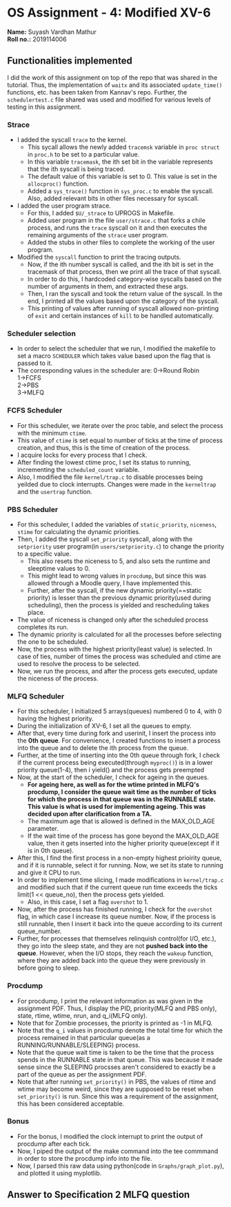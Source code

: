 # OS Assignment - 4: Modified XV-6

**Name:** Suyash Vardhan Mathur  
**Roll no.:** 2019114006  

## Functionalities implemented
I did the work of this assignment on top of the repo that was shared in the tutorial. Thus, the implementation of `waitx` and its associated `update_time()` functions, etc. has been taken from Kannav's repo. Further, the `schedulertest.c` file shared was used and modified for various levels of testing in this assignment.
### Strace
* I added the syscall `trace` to the kernel.
    * This sycall allows the newly added `tracemsk` variable in `proc struct` in `proc.h` to be set to a particular value.
    * In this variable `tracemask`, the ith set bit in the variable represents that the ith syscall is being traced.
    * The default value of this variable is set to 0. This value is set in the `allocproc()` function.
    * Added a `sys_trace()` function in `sys_proc.c` to enable the syscall. Also, added relevant bits in other files necessary for syscall.
* I added the user program strace.
    * For this, I added `$U/_strace` to UPROGS in Makefile.
    * Added user program in the file `user/strace.c` that forks a chile process, and runs the `trace` syscall on it and then executes the remaining arguments of the `strace` user program.
    * Added the stubs in other files to complete the working of the user program.
* Modified the `syscall` function to print the tracing outputs.
    * Now, if the ith number syscall is called, and the ith bit is set in the tracemask of that process, then we print all the trace of that syscall.
    * In order to do this, I hardcoded category-wise syscalls based on the number of arguments in them, and extracted these args.
    * Then, I ran the syscall and took the return value of the syscall. In the end, I printed all the values based upon the category of the syscall.
    * This printing of values after running of syscall allowed non-printing of `exit` and certain instances of `kill` to be handled automatically.

### Scheduler selection
* In order to select the scheduler that we run, I modified the makefile to set a macro `SCHEDULER` which takes value based upon the flag that is passed to it.
* The corresponding values in the scheduler are:
    0->Round Robin   
    1->FCFS  
    2->PBS  
    3->MLFQ
### FCFS Scheduler
* For this scheduler, we iterate over the proc table, and select the process with the minimum `ctime`.
* This value of `ctime` is set equal to number of ticks at the time of process creation, and thus, this is the time of creation of the process.
* I acquire locks for every process that I check.
* After finding the lowest ctime proc, I set its status to running, incrementing the `scheduled_count` variable.
* Also, I modified the file `kernel/trap.c` to disable processes being yeilded due to clock interrupts. Changes were made in the `kerneltrap` and the `usertrap` function.
### PBS Scheduler
* For this scheduler, I added the variables of `static_priority`, `niceness`, `stime` for calculating the dynamic priorities.
* Then, I added the syscall `set_priority` syscall, along with the `setpriority` user program(in `users/setpriority.c`) to change the priority to a specific value.
    * This also resets the niceness to 5, and also sets the runtime and sleeptime values to 0.
    * This might lead to wrong values in `procdump`, but since this was allowed through a Moodle query, I have implemented this.
    * Further, after the syscall, if the new dynamic priority(==static priority) is lesser than the previous dynamic priority(used during scheduling), then the process is yielded and rescheduling takes place.
* The value of niceness is changed only after the scheduled process completes its run.
* The dynamic priority is calculated for all the processes before selecting the one to be scheduled.
* Now, the process with the highest priority(least value) is selected. In case of ties, number of times the process was scheduled and ctime are used to resolve the process to be selected.
* Now, we run the process, and after the process gets executed, update the niceness of the process.
### MLFQ Scheduler
* For this scheduler, I initialized 5 arrays(queues) numbered 0 to 4, with 0 having the highest priority.
* During the initialization of XV-6, I set all the queues to empty.
* After that, every time during fork and userinit, I insert the process into the **0th queue**. For convenience, I created functions to insert a process into the queue and to delete the ith process from the queue.
* Further, at the time of inserting into the 0th queue through fork, I check if the current process being executed(through `myproc()`) is in a lower priority queue(1-4), then i yield() and the process gets preempted
* Now, at the start of the scheduler, I check for ageing in the queues.
    * **For ageing here, as well as for the wtime printed in MLFQ's procdump, I consider the queue wait time as the number of ticks for which the process in that queue was in the RUNNABLE state. This value is what is used for implementing ageing. This was decided upon after clarification from a TA.**
    * The maximum age that is allowed is defined in the MAX_OLD_AGE parameter.
    * If the wait time of the process has gone beyond the MAX_OLD_AGE value, then it gets inserted into the higher priority queue(except if it is in 0th queue).
* After this, I find the first process in a non-empty highest prioirity queue, and if it is runnable, select it for running. Now, we set its state to running and give it CPU to run.
* In order to implement time slicing, I made modifications in `kernel/trap.c` and modified such that if the current queue run time exceeds the ticks limit(1 << queue_no), then the process gets yielded.
    * Also, in this case, I set a flag `overshot` to 1.
* Now, after the process has finished running, I check for the `overshot` flag, in which case I increase its queue number. Now, if the process is still runnable, then I insert it back into the queue according to its current queue_number.
* Further, for processes that themselves relinquish control(for I/O, etc.), they go into the sleep state, and they are not **pushed back into the queue**. However, when the I/O stops, they reach the `wakeup` function, where they are added back into the queue they were previously in before going to sleep.
### Procdump
* For procdump, I print the relevant information as was given in the assignment PDF. Thus, I display the PID, priority(MLFQ and PBS only), state, rtime, wtime, nrun, and q_i(MLFQ only).
* Note that for Zombie processes, the priority is printed as -1 in MLFQ.
* Note that the `q_i` values in procdump denote the total time for which the process remained in that particular queue(as a RUNNING/RUNNABLE/SLEEPING) process.
* Note that the queue wait time is taken to be the time that the process spends in the RUNNABLE state in that queue. This was because it made sense since the SLEEPING procsses aren't considered to exactly be a part of the queue as per the assignment PDF.
* Note that after running `set_priority()` in PBS, the values of rtime and wtime may become weird, since they are supposed to be reset when `set_priority()` is run. Since this was a requirement of the assignment, this has been considered acceptable.
### Bonus
* For the bonus, I modified the clock interrupt to print the output of procdump after each tick.
* Now, I piped the output of the make command into the tee commmand in order to store the procdump info into the file.
* Now, I parsed this raw data using python(code in `Graphs/graph_plot.py`), and plotted it using myplotlib.

## Answer to Specification 2 MLFQ question
